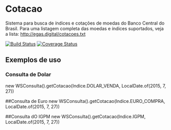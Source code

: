 # Cotacao
Sistema para busca de índices e cotações de moedas do Banco Central do Brasil.
Para uma listagem completa das moedas e índices suportados, veja a lista: http://egas.digital/cotacoes.txt

[![Build Status](https://api.travis-ci.org/wmixvideo/cotacao.png)](http://travis-ci.org/#!/wmixvideo/cotacao)
[![Coverage Status](https://coveralls.io/repos/wmixvideo/cotacao/badge.svg?branch=master&service=github)](https://coveralls.io/github/wmixvideo/cotacao?branch=master)

## Exemplos de uso

### Consulta de Dolar
new WSConsulta().getCotacao(Indice.DOLAR_VENDA, LocalDate.of(2015, 7, 27))

##Consulta de Euro
new WSConsulta().getCotacao(Indice.EURO_COMPRA, LocalDate.of(2015, 7, 27))

##Consulta dO IGPM
new WSConsulta().getCotacao(Indice.IGPM, LocalDate.of(2015, 7, 27))
